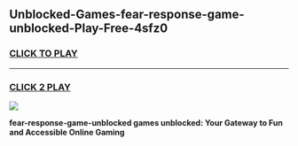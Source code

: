 
## Unblocked-Games-fear-response-game-unblocked-Play-Free-4sfz0
<h3>
<a href="https://premium76.site?title=fear-response-game-unblocked&ref=20A">CLICK TO PLAY</a></h3>
<hr>

<h3>
<a href="https://premium76.site?title=fear-response-game-unblocked&ref=20A">CLICK 2 PLAY</a>
  
</h3>

<a href="https://premium76.site?title=fear-response-game-unblocked&ref=20A"><img src="https://clearcache.store/games.png"></a>


**fear-response-game-unblocked games unblocked: Your Gateway to Fun and Accessible Online Gaming**
